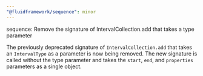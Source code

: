 ```yaml
---
"@fluidframework/sequence": minor
---
```


sequence: Remove the signature of IntervalCollection.add that takes a type parameter

The previously deprecated signature of `IntervalCollection.add` that takes an `IntervalType` as a parameter is now being
removed. The new signature is called without the type parameter and takes the `start`, `end`, and `properties`
parameters as a single object.
